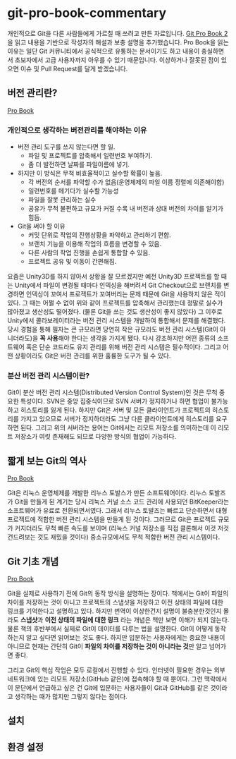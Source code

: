 # git-pro-book-commentary
개인적으로 Git을 다른 사람들에게 가르칠 때 쓰려고 만든 자료입니다. [Git Pro Book 2](https://git-scm.com/book/ko/v2)을 읽고 내용을 기반으로 작성자의 해설과 보충 설명을 추가했습니다. Pro Book을 읽는 이유는 일단 Git 커뮤니티에서 공식적으로 유통하는 문서이기도 하고 내용이 충실하면서 초보자에서 고급 사용자까지 아우를 수 있기 때문입니다. 이상하거나 잘못된 점이 있으면 이슈 및 Pull Request를 달게 받겠습니다.

## 버전 관리란?
[Pro Book](https://git-scm.com/book/ko/v2/%EC%8B%9C%EC%9E%91%ED%95%98%EA%B8%B0-%EB%B2%84%EC%A0%84-%EA%B4%80%EB%A6%AC%EB%9E%80%3F)

### 개인적으로 생각하는 버전관리를 해야하는 이유
- 버전 관리 도구를 쓰지 않는다면 할 일.
    - 파일 및 프로젝트를 압축해서 일련번호 부여하기.
    - 좀 더 발전하면 날짜를 파일이름에 넣기.
- 하지만 이 방식은 무척 비효율적이고 실수할 확률이 높음.
    - 각 버전의 순서를 파악할 수가 없음(운영체제의 파일 이름 정렬에 의존해야함)
    - 일련번호를 메기다가 실수할 가능성
    - 파일을 잘못 관리하는 실수
    - 공유가 무척 불편하고 규모가 커질 수록 내 버전과 상대 버전의 차이를 알기가 힘듬.
- Git을 써야 할 이유
    - 커밋 단위로 작업의 진행상황을 파악하고 관리하기 편함.
    - 브랜치 기능을 이용해 작업의 흐름을 변경할 수 있음.
    - 다른 사람의 작업 진행을 손쉽게 통합할 수 있음.
    - 프로젝트 공유 및 이동이 간편해짐.

요즘은 Unity3D를 하지 않아서 상황을 잘 모르겠지만 예전 Unity3D 프로젝트를 할 때는 Unity에서 파일이 변경될 때마다 인덱싱을 해버려서 Git Checkout으로 브랜치를 변경하면 인덱싱이 꼬여서 프로젝트가 꼬여버리는 문제 때문에 Git을 사용하지 않은 적이 있다. 그 때는 어쩔 수 없이 위와 같이 프로젝트를 압축해서 관리했는데 정말로 실수가 많아졌고 생산성도 떨어졌다. (물론 Git을 쓰는 것도 생산성이 좋지 않았다) 그 이후로 Unity에서 콜라보레이터라는 버전 관리 시스템을 개발하여 통합해서 문제를 해결했다. 당시 경험을 통해 필자는 큰 규모라면 당연히 작은 규모라도 버전 관리 시스템(Git이 아니더라도)을 **꼭 사용**해야 한다는 생각을 가지게 됐다. 다시 강조하지만 어떤 종류의 소프트웨어 혹은 단순 코드라도 유지 관리를 위해 버전 관리 시스템은 필수적이다. 그리고 어떤 상황이라도 Git은 버전 관리를 위한 훌륭한 도구가 될 수 있다.

### 분산 버전 관리 시스템이란?
Git이 분산 버전 관리 시스템(Distributed Version Control System)인 것은 무척 중요한 특성이다. SVN은 중앙 집중식이므로 SVN 서버가 정지하거나 하면 협업이 불가능하고 히스토리를 잃게 된다. 하지만 Git은 서버 및 모든 클라이언트가 프로젝트의 히스토리를 가지고 있으므로 서버가 정지하더라도 그냥 다른 클라이언트에게 히스토리를 요구하면 된다. 그리고 위의 서버라는 용어는 Git에서는 리모트 저장소를 의미하는데 이 리모트 저장소가 여럿 존재해도 되므로 다양한 방식의 협업이 가능하다.

## 짧게 보는 Git의 역사
[Pro Book](https://git-scm.com/book/ko/v2/%EC%8B%9C%EC%9E%91%ED%95%98%EA%B8%B0-%EC%A7%A7%EA%B2%8C-%EB%B3%B4%EB%8A%94-Git%EC%9D%98-%EC%97%AD%EC%82%AC)

Git은 리눅스 운영체제를 개발한 리누스 토발스가 만든 소프트웨어이다. 리누스 토발즈가 Git을 만들게 된 계기는 당시 리눅스 커널 소스 코드 관리에 사용되던 BitKeeper라는 소프트웨어가 유료로 전환되면서였다. 그래서 리누스 토발즈는 빠르고 단순하면서 대형 프로젝트에 적합한 버전 관리 시스템을 만들게 된 것이다. 그러므로 Git은 프로젝트 규모가 커지더라도 무척 빠른 속도를 보이며 (리눅스 커널 저장소를 직접 클론해서 이것 저것 건드려보는 것도 재밌을 것이다) 중소규모에서도 무척 적합한 버전 관리 시스템이다. 

## Git 기초 개념
[Pro Book](https://git-scm.com/book/ko/v2/%EC%8B%9C%EC%9E%91%ED%95%98%EA%B8%B0-Git-%EA%B8%B0%EC%B4%88)

Git을 실제로 사용하기 전에 Git의 동작 방식을 설명하는 장이다. 책에서는 Git이 파일의 차이를 저장하는 것이 아니고 프로젝트의 스냅샷을 저장하고 이전 상태의 파일에 대한 링크를 기억한다고 설명하고 있다. 하지만 번역이 이상한건지 설명이 불충분한것인지 몰라도 **스냅샷**과 **이전 상태의 파일에 대한 링크** 라는 개념은 책만 보면 이해가 되지 않는다. 물론 책의 후반부에서 실제로 Git이 데이터를 다루는 법을 설명한다. Git이 어떻게 동작하는지 알고 싶다면 읽어보는 것도 좋다. 하지만 입문하는 사용자에게는 중요한 내용이 아니므로 현재는 간단히 Git이 **파일의 차이를 저장하는 것이 아니라는 것**만 알고 넘어가면 좋다.

그리고 Git의 핵심 작업은 모두 로컬에서 진행할 수 있다. 인터넷이 필요한 경우는 외부 네트워크에 있는 리모트 저장소(GitHub 같은)에 접속해야 할 때 뿐이다. 그런 맥락에서 이 문단에서 언급하고 싶은 건 Git에 입문하는 사용자들이 Git과 GitHub를 같은 것이라고 생각하는 때가 많지만 그렇지 않다는 점이다.

## 설치

## 환경 설정